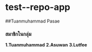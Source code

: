 # test--repo-app
##Tuanmuhammad Pasae
### สมาชิกในกลุ่ม
__1.Tuanmuhammad__
__2.Asuwan__
__3.Lutfee__
